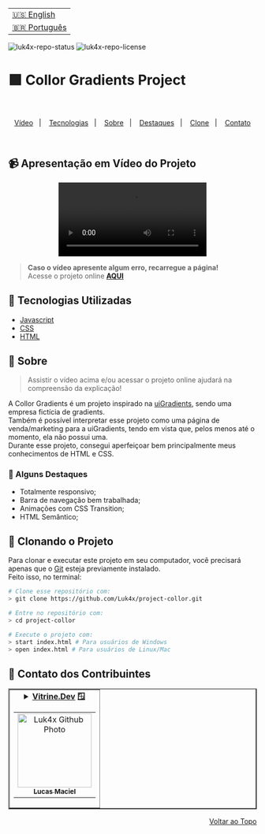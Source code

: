 <table align="right">
  <tr>
    <td>
      <a href="readme-en.md">🇺🇸 English</a>
    </td>
  </tr>
  <tr>
    <td>
      <a href="README.md">🇧🇷 Português</a>
    </td>
  </tr>
</table>

![luk4x-repo-status](https://img.shields.io/badge/Status-Finished-lightgrey?style=for-the-badge&logo=headspace&logoColor=green&color=lightgrey)
![luk4x-repo-license](https://img.shields.io/github/license/Luk4x/project-collor?style=for-the-badge&logo=unlicense&logoColor=lightgrey)
# 🟪 Collor Gradients Project

<br>
<p align="center">
  <a href="#-apresentação-em-vídeo-do-projeto">Vídeo</a>&nbsp;&nbsp;&nbsp;|&nbsp;&nbsp;&nbsp;
  <a href="#-tecnologias-utilizadas">Tecnologias</a>&nbsp;&nbsp;&nbsp;|&nbsp;&nbsp;&nbsp;
  <a href="#-sobre">Sobre</a>&nbsp;&nbsp;&nbsp;|&nbsp;&nbsp;&nbsp;
  <a href="#-alguns-destaques">Destaques</a>&nbsp;&nbsp;&nbsp;|&nbsp;&nbsp;&nbsp;
  <a href="#-clonando-o-projeto">Clone</a>&nbsp;&nbsp;&nbsp;|&nbsp;&nbsp;&nbsp;
  <a href="#-contato-dos-contribuintes">Contato</a>
</p>
<br>

## 📹 Apresentação em Vídeo do Projeto
<div align="center">
  <video src="https://user-images.githubusercontent.com/86276393/153721992-6a11ac37-d46d-4906-8feb-3e2bc549d780.mp4">
</div>

> **Caso o vídeo apresente algum erro, recarregue a página!**<br>
> Acesse o projeto online **[AQUI](https://luk4x.github.io/project-collor/)**

## 🚀 Tecnologias Utilizadas

-   [Javascript](https://developer.mozilla.org/en-US/docs/Web/JavaScript)
-   [CSS](https://developer.mozilla.org/en-US/docs/Web/CSS)
-   [HTML](https://developer.mozilla.org/en-US/docs/Web/HTML)

## 📝 Sobre

> Assistir o vídeo acima e/ou acessar o projeto online ajudará na compreensão da explicação!

A Collor Gradients é um projeto inspirado na [uiGradients](https://uigradients.com/), sendo uma empresa fictícia de gradients.<br>
Também é possível interpretar esse projeto como uma página de venda/marketing para a uiGradients, tendo em vista que, pelos menos até o momento, ela não possui uma.<br>
Durante esse projeto, consegui aperfeiçoar bem principalmente meus conhecimentos de HTML e CSS.

### 📌 Alguns Destaques

- Totalmente responsivo;
- Barra de navegação bem trabalhada;
- Animações com CSS Transition;
- HTML Semântico;

## 📖 Clonando o Projeto

Para clonar e executar este projeto em seu computador, você precisará apenas que o [Git](https://git-scm.com/) esteja previamente instalado.<br>
Feito isso, no terminal:

```bash
# Clone esse repositório com:
> git clone https://github.com/Luk4x/project-collor.git

# Entre no repositório com:
> cd project-collor

# Execute o projeto com:
> start index.html # Para usuários de Windows
> open index.html # Para usuários de Linux/Mac
```

## 🤝 Contato dos Contribuintes

<table border="2">
  <tr>
    <td align="center">
      <details>
        <summary>
          <b><a href="https://cursos.alura.com.br/vitrinedev/lucasmacielf">Vitrine.Dev</a> 🪟</b>
          <table>
            <tr>
              <td align="center">
                <a href="https://github.com/Luk4x">
                  <img src="https://avatars.githubusercontent.com/Luk4x" width="150px;" alt="Luk4x Github Photo"/>
                </a>
                <br>
                <a href="https://www.linkedin.com/in/lucasmacielf/">
                  <sub>
                    <b>Lucas Maciel</b>
                  </sub>
                </a>
              </td>
            </tr>
          </table>
        </summary>

| :placard: Vitrine.Dev | Lucas Maciel |
| -------------  | --- |
| :sparkles: Nome        | **🟪 Collor Gradients**
| :label: Tecnologias | javascript, css, html
| :camera: Img         | <img src="https://user-images.githubusercontent.com/86276393/202926966-1447e175-d6e6-4187-9304-7f12daed6a38.png#vitrinedev" alt="vitrine.dev thumb" width="100%"/>

</details>
</td>
</tr>
</table>

<p align="right">
  <a href="#-collor-gradients-project">Voltar ao Topo</a>
</p>
